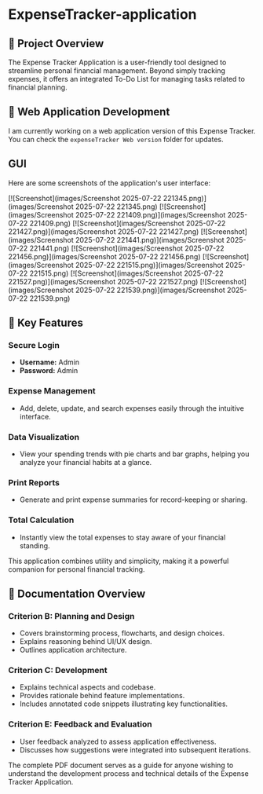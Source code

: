 # ExpenseTracker-application

## 📌 Project Overview
The Expense Tracker Application is a user-friendly tool designed to streamline personal financial management. Beyond simply tracking expenses, it offers an integrated To-Do List for managing tasks related to financial planning.

## 🚧 Web Application Development
I am currently working on a web application version of this Expense Tracker. You can check the `expenseTracker Web version` folder for updates.

## GUI

Here are some screenshots of the application's user interface:

[![Screenshot](images/Screenshot 2025-07-22 221345.png)](images/Screenshot 2025-07-22 221345.png)
[![Screenshot](images/Screenshot 2025-07-22 221409.png)](images/Screenshot 2025-07-22 221409.png)
[![Screenshot](images/Screenshot 2025-07-22 221427.png)](images/Screenshot 2025-07-22 221427.png)
[![Screenshot](images/Screenshot 2025-07-22 221441.png)](images/Screenshot 2025-07-22 221441.png)
[![Screenshot](images/Screenshot 2025-07-22 221456.png)](images/Screenshot 2025-07-22 221456.png)
[![Screenshot](images/Screenshot 2025-07-22 221515.png)](images/Screenshot 2025-07-22 221515.png)
[![Screenshot](images/Screenshot 2025-07-22 221527.png)](images/Screenshot 2025-07-22 221527.png)
[![Screenshot](images/Screenshot 2025-07-22 221539.png)](images/Screenshot 2025-07-22 221539.png)






## 🔑 Key Features

### Secure Login
- **Username:** Admin  
- **Password:** Admin  

### Expense Management
- Add, delete, update, and search expenses easily through the intuitive interface.

### Data Visualization
- View your spending trends with pie charts and bar graphs, helping you analyze your financial habits at a glance.

### Print Reports
- Generate and print expense summaries for record-keeping or sharing.

### Total Calculation
- Instantly view the total expenses to stay aware of your financial standing.

This application combines utility and simplicity, making it a powerful companion for personal financial tracking.

## 📑 Documentation Overview

### Criterion B: Planning and Design
- Covers brainstorming process, flowcharts, and design choices.
- Explains reasoning behind UI/UX design.
- Outlines application architecture.

### Criterion C: Development
- Explains technical aspects and codebase.
- Provides rationale behind feature implementations.
- Includes annotated code snippets illustrating key functionalities.

### Criterion E: Feedback and Evaluation
- User feedback analyzed to assess application effectiveness.
- Discusses how suggestions were integrated into subsequent iterations.

The complete PDF document serves as a guide for anyone wishing to understand the development process and technical details of the Expense Tracker Application.

